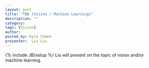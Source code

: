 ```yaml
---
layout: post
title: "TBD (Vision / Machine Learning)"
description: ""
category: 
tags: [Vision]
author: 
posted_by: Kyle Simek
presenter:  Liu Liu
---
```

{% include JB/setup %}
Liu will present on the topic of vision and/or machine learning.

